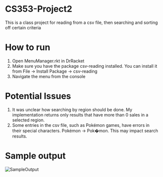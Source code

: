 # CS353-Project2
This is a class project for reading from a csv file, then searching and sorting off certain criteria

# How to run
1. Open MenuManager.rkt in DrRacket
2. Make sure you have the package csv-reading installed. You can install it from File → Install Package -> csv-reading
3. Navigate the menu from the console

# Potential Issues
1. It was unclear how searching by region should be done. My implementation returns only results that have more than 0 sales in a selected region.
2. Some entries in the csv file, such as Pokémon games, have errors in their special characters. Pokémon -> Pok�mon. This may impact search results.

# Sample output
![SampleOutput](https://github.com/rrsm8d/CS353-Project2/assets/112575975/316dbd21-91a8-406a-9f2d-dcecc7d7706e)
